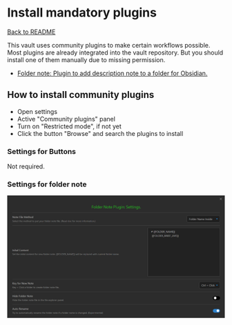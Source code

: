 # Install mandatory plugins

[Back to README](../../README.md)



This vault uses community plugins to make certain workflows possible. Most plugins are already integrated into the vault repository. But you should install one of them manually due to missing permission. 

- [Folder note: Plugin to add description note to a folder for Obsidian. ](https://github.com/xpgo/obsidian-folder-note-plugin)

## How to install community plugins

- Open settings
- Active "Community plugins" panel
- Turn on "Restricted mode", if not yet
- Click the button "Browse" and search the plugins to install

### Settings for Buttons

Not required.

### Settings for folder note

![image-20220726203029958](images/image-20220726203029958.png)





